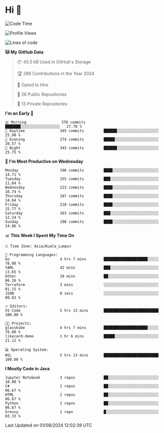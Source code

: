 <h1>Hi 👋</h1>

<!--START_SECTION:waka-->
![Code Time](http://img.shields.io/badge/Code%20Time-585%20hrs%204%20mins-blue)

![Profile Views](http://img.shields.io/badge/Profile%20Views-102-blue)

![Lines of code](https://img.shields.io/badge/From%20Hello%20World%20I%27ve%20Written-1.2%20million%20lines%20of%20code-blue)

**🐱 My GitHub Data** 

> 📦 45.5 kB Used in GitHub's Storage 
 > 
> 🏆 286 Contributions in the Year 2024
 > 
> 💼 Opted to Hire
 > 
> 📜 26 Public Repositories 
 > 
> 🔑 13 Private Repositories 
 > 
**I'm an Early 🐤** 

```text
🌞 Morning                370 commits         ███████░░░░░░░░░░░░░░░░░░   27.78 % 
🌆 Daytime                345 commits         ██████░░░░░░░░░░░░░░░░░░░   25.90 % 
🌃 Evening                274 commits         █████░░░░░░░░░░░░░░░░░░░░   20.57 % 
🌙 Night                  343 commits         ██████░░░░░░░░░░░░░░░░░░░   25.75 % 
```
📅 **I'm Most Productive on Wednesday** 

```text
Monday                   196 commits         ████░░░░░░░░░░░░░░░░░░░░░   14.71 % 
Tuesday                  155 commits         ███░░░░░░░░░░░░░░░░░░░░░░   11.64 % 
Wednesday                223 commits         ████░░░░░░░░░░░░░░░░░░░░░   16.74 % 
Thursday                 187 commits         ████░░░░░░░░░░░░░░░░░░░░░   14.04 % 
Friday                   210 commits         ████░░░░░░░░░░░░░░░░░░░░░   15.77 % 
Saturday                 163 commits         ███░░░░░░░░░░░░░░░░░░░░░░   12.24 % 
Sunday                   198 commits         ████░░░░░░░░░░░░░░░░░░░░░   14.86 % 
```


📊 **This Week I Spent My Time On** 

```text
🕑︎ Time Zone: Asia/Kuala_Lumpur

💬 Programming Languages: 
Go                       4 hrs 7 mins        ████████████████████░░░░░   78.88 % 
YAML                     42 mins             ███░░░░░░░░░░░░░░░░░░░░░░   13.65 % 
Other                    19 mins             ██░░░░░░░░░░░░░░░░░░░░░░░   06.26 % 
Terraform                3 mins              ░░░░░░░░░░░░░░░░░░░░░░░░░   01.15 % 
JSON                     0 secs              ░░░░░░░░░░░░░░░░░░░░░░░░░   00.02 % 

🔥 Editors: 
VS Code                  5 hrs 13 mins       █████████████████████████   100.00 % 

🐱‍💻 Projects: 
glasskube                4 hrs 7 mins        ████████████████████░░░░░   78.88 % 
likecard-demo            1 hr 6 mins         █████░░░░░░░░░░░░░░░░░░░░   21.12 % 

💻 Operating System: 
WSL                      5 hrs 13 mins       █████████████████████████   100.00 % 
```

**I Mostly Code in Java** 

```text
Jupyter Notebook         3 repos             ██░░░░░░░░░░░░░░░░░░░░░░░   10.00 % 
C#                       2 repos             ██░░░░░░░░░░░░░░░░░░░░░░░   06.67 % 
HTML                     2 repos             ██░░░░░░░░░░░░░░░░░░░░░░░   06.67 % 
Python                   2 repos             ██░░░░░░░░░░░░░░░░░░░░░░░   06.67 % 
Groovy                   1 repo              █░░░░░░░░░░░░░░░░░░░░░░░░   03.33 % 
```




 Last Updated on 01/08/2024 12:02:39 UTC
<!--END_SECTION:waka-->

